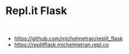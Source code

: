# Repl.it Flask

<br>

- https://github.com/michelmetran/replit_flask
- https://replitflask.michelmetran.repl.co

<br>


